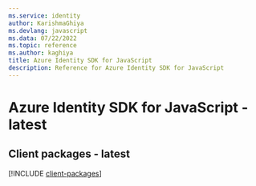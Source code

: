 ```yaml
---
ms.service: identity
author: KarishmaGhiya
ms.devlang: javascript
ms.data: 07/22/2022
ms.topic: reference
ms.author: kaghiya
title: Azure Identity SDK for JavaScript
description: Reference for Azure Identity SDK for JavaScript
---
```

# Azure Identity SDK for JavaScript - latest

## Client packages - latest
[!INCLUDE [client-packages](identity-client-index.md)]
